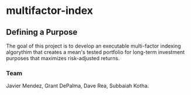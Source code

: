 # multifactor-index

## Defining a Purpose
The goal of this project is to develop an executable multi-factor indexing algorythim that creates a mean's tested portfolio for long-term investment purposes that maximizes risk-adjusted returns.

### Team

Javier Mendez, Grant DePalma, Dave Rea, Subbaiah Kotha.



